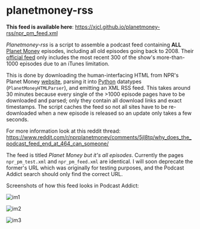 # planetmoney-rss

**This feed is available here**:
    https://xjcl.github.io/planetmoney-rss/npr_pm_feed.xml

*Planetmoney-rss* is a script to assemble a podcast feed containing **ALL** [Planet Money](https://en.wikipedia.org/wiki/Planet_Money) episodes, including all old episodes going back to 2008.
Their [official feed](https://itunes.apple.com/us/podcast/planet-money/id290783428?mt=2) only includes the most recent 300 of the show's more-than-1000 episodes due to an iTunes limitation.

This is done by downloading the human-interfacing HTML from NPR's Planet Money [website](https://www.npr.org/sections/money/127413729/podcast/archive), parsing it into [Python](https://en.wikipedia.org/wiki/Python_(programming_language)) datatypes (`PlanetMoneyHTMLParser`), and emitting an XML RSS feed. This takes around 30 minutes because every single of the >1000 episode pages have to be downloaded and parsed; only they contain all download links and exact timestamps. The script caches the feed so not all sites have to be re-downloaded when a new episode is released so an update only takes a few seconds.

For more information look at this reddit thread:
    https://www.reddit.com/r/nprplanetmoney/comments/5jl8tq/why_does_the_podcast_feed_end_at_464_can_someone/

The feed is titled *Planet Money but it's all episodes*. Currently the pages `npr_pm_test.xml` and `npr_pm_feed.xml` are identical. I will soon deprecate the former's URL which was originally for testing purposes, and the Podcast Addict search should only find the correct URL.

Screenshots of how this feed looks in Podcast Addict:

![im1](https://i.imgur.com/lwupMH9.png)

![im2](https://i.imgur.com/SanFKcv.png)

![im3](https://i.imgur.com/5qTZGQb.png)


